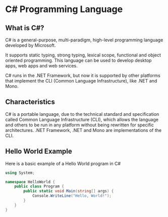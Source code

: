 # C# Programming Language

## What is C#?

C# is a general-purpose, multi-paradigm, high-level programming language developed by Microsoft.

It supports static typing, strong typing, lexical scope, functional and object oriented programming.
This language can be used to develop desktop apps, web apps and web services.

C# runs in the .NET Framework, but now it is supported by other platforms that implement the CLI (Common Language Infrastructure), like .NET and Mono.

## Characteristics

C# is a portable language, due to the technical standard and specification called Common Language Infrastructure (CLI), which allows the
language and others to be run in any platform without being rewritten for specific architectures. .NET Framework, .NET and Mono are implementations 
of the CLI.

## Hello World Example

Here is a basic example of a Hello World program in C#

```c#
using System;

namespace HelloWorld {
    public class Program {
        public static void Main(string[] args) {
            Console.WriteLine("Hello, World!");
        }
    }
}
```
